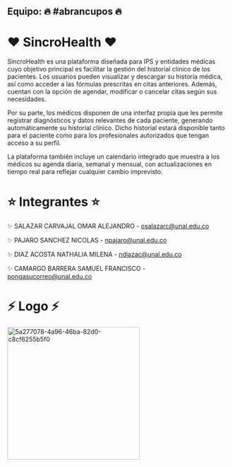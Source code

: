 ## Equipo: 🔥 #abrancupos 🔥

#  ❤️ SincroHealth ❤️

SincroHealth es una plataforma diseñada para IPS y entidades médicas cuyo objetivo principal es facilitar la gestión del historial clínico de los pacientes. Los usuarios pueden visualizar y descargar su historia médica, así como acceder a las fórmulas prescritas en citas anteriores. Además, cuentan con la opción de agendar, modificar o cancelar citas según sus necesidades.

Por su parte, los médicos disponen de una interfaz propia que les permite registrar diagnósticos y datos relevantes de cada paciente, generando automáticamente su historial clínico. Dicho historial estará disponible tanto para el paciente como para los profesionales autorizados que tengan acceso a su perfil.

La plataforma también incluye un calendario integrado que muestra a los médicos su agenda diaria, semanal y mensual, con actualizaciones en tiempo real para reflejar cualquier cambio imprevisto.

# ⭐ Integrantes ⭐
✨ SALAZAR CARVAJAL OMAR ALEJANDRO - osalazarc@unal.edu.co

✨ PAJARO SANCHEZ NICOLAS - npajaro@unal.edu.co 

✨ DIAZ ACOSTA NATHALIA MILENA - ndiazac@unal.edu.co  

✨ CAMARGO BARRERA SAMUEL FRANCISCO - pongasucorreo@unal.edu.co

# ⚡ Logo ⚡
<a href="https://ibb.co/JWtLFswv">
  <img src="https://i.ibb.co/JWtLFswv/5a277078-4a96-46ba-82d0-c8cf6255b5f0.png" 
       alt="5a277078-4a96-46ba-82d0-c8cf6255b5f0" 
       width="300" height="300">
</a>

